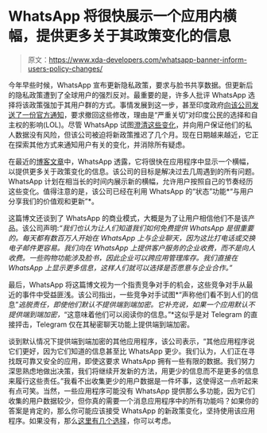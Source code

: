 # WhatsApp 将很快展示一个应用内横幅，提供更多关于其政策变化的信息

> 原文：<https://www.xda-developers.com/whatsapp-banner-inform-users-policy-changes/>

今年早些时候，WhatsApp 宣布更新隐私政策，要求与脸书共享数据。但更新后的隐私政策遭到了全球用户的强烈反对。最重要的是，许多人批评 WhatsApp 选择将该政策强加于其用户群的方式。事情发展到这一步，甚至印度政府[向该公司发送了一份官方通知](https://www.xda-developers.com/indian-government-asks-whatsapp-to-withdraw-new-policy/)，要求撤回这些修改，理由是“严重关切”对印度公民的选择和自主权的影响(LOL)。尽管 WhatsApp 试图[澄清这些变化](https://www.xda-developers.com/whatsapp-highlights-protects-private-messages-many-migrate-to-signal/)，并向用户保证他们的私人数据没有风险，但该公司被迫将新政策推迟了几个月。现在日期越来越近，它正在探索其他方式来通知用户有关的变化，并消除所有疑虑。

在最近的[博客文章](https://blog.whatsapp.com/more-information-about-our-update)中，WhatsApp 透露，它将很快在应用程序中显示一个横幅，以提供更多关于政策变化的信息。该公司的目标是解决过去几周遇到的所有问题。WhatsApp 计划在相当长的时间内展示新的横幅，允许用户按照自己的节奏经历这些变化。值得注意的是，该公司已经在利用 WhatsApp 的“状态”功能*“与用户分享我们的价值观和更新”*。

这篇博文还谈到了 WhatsApp 的商业模式，大概是为了让用户相信他们不是该产品。该公司声明:*“我们也认为让人们知道我们如何免费提供 WhatsApp 是很重要的。每天都有数百万人开始在 WhatsApp 上与企业聊天，因为这比打电话或交换电子邮件更容易。我们向在 WhatsApp 上提供客户服务的企业收费，而不是向人收费。一些购物功能涉及脸书，因此企业可以跨应用管理库存。我们直接在 WhatsApp 上显示更多信息，这样人们就可以选择是否愿意与企业合作。”*

最后，WhatsApp 将这篇博文视为一个指责竞争对手的机会，这些竞争对手从最近的事件中受益匪浅。该公司指出，一些竞争对手试图*“声称他们看不到人们的信息”*逃脱责任，即使他们默认不提供端到端加密。它补充说，如果一个应用默认不提供端到端加密，*“这意味着他们可以阅读你的信息。”*这似乎是对 Telegram 的直接抨击，Telegram 仅在其秘密聊天功能上提供端到端加密。

谈到默认情况下提供端到端加密的其他应用程序，该公司表示，“其他应用程序说它们更好，因为它们知道的信息甚至比 WhatsApp 更少。我们认为，人们正在寻找既可靠又安全的应用，即使这要求 WhatsApp 拥有一些有限的数据。我们努力深思熟虑地做出决策，我们将继续开发新的方法，用更少的信息而不是更多的信息来履行这些责任。”我看不出收集更少的用户数据是一件坏事，这使得这一点听起来有点可笑。当然，一些应用程序可能没有 WhatsApp 提供那么多功能，因为它们收集的用户数据较少，但你真的需要一个消息应用程序中的所有功能吗？如果你的答案是肯定的，那么你可能应该接受 WhatsApp 的新政策变化，坚持使用该应用程序。如果没有，那么[这里有几个选择](https://www.xda-developers.com/best-whatsapp-alternatives/)，你可以考虑。